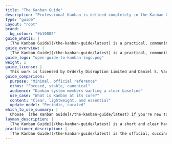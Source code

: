 ```yaml
---
title: "The Kanban Guide"
description: "Professional Kanban is defined completely in the Kanban Guide that was created by a community of Kanban practitioners. This guide was (is) developed with the help and support of many Kanban practioners.  It is our pledge that we will continue to promote a safe, diverse, and inclusive community so that all who participate can benefit.  As a starting point to that end, this guide is offered free to anyone who wishes to use it."
Type: "guide"
Layout: "root"
brand:
  bg_colour: "#b10002"
guide_whatis: |
  [The Kanban Guide](/the-kanban-guide/latest) is a practical, community-curated reference for using Kanban in knowledge work. It defines the essential practices, measures, and language for designing, running, and improving Kanban systems.
guide_overview: |
  [The Kanban Guide](/the-kanban-guide/latest) is a practical, community-curated reference for using Kanban in knowledge work.
guide_logo: "open-guide-to-kanban-logo.png"
weight: 1
guide_license: |
  This work is licensed by Orderly Disruption Limited and Daniel S. Vacanti, Inc. under a Creative Commons Attribution 4.0 International License.
guide_comparison:
  purpose: "Minimal, official reference"
  ethos: "Focused, stable, canonical"
  audience: "Kanban system members wanting a clear baseline"
  use_case: "What is Kanban at its core?"
  content: "Clear, lightweight, and essential"
  update_model: "Periodic, curated"
which_to_use_summary: |
  Choose  [The Kanban Guide](/the-kanban-guide/latest) if you're new to Kanban or need a stable, minimal reference. It's ideal for Kanban system members who want to start simple and build understanding.
layman_description: |
  [The Kanban Guide](/the-kanban-guide/latest) is a short and clear handbook that explains how to use Kanban to manage work. It helps Kanban system members visualise what they're working on, avoid multitasking, and deliver more reliably. It's written to be easy to follow, with just the essentials. Perfect for any team that wants a simple way to organise work and improve flow.
practitioner_description: |
  [The Kanban Guide](/the-kanban-guide/latest) is the official, succinct manual for Kanban in knowledge work. It outlines Kanban as a strategy for optimising the flow of value through a process, using three core practices: visualising workflow, actively managing work items, and continuously improving the workflow. It defines a minimal set of required elements and flow metrics. This guide is ideal for establishing a shared understanding  of Kanban fundamentals in teams or organisations, especially where simplicity, stability, and clarity are essential.
---
```

